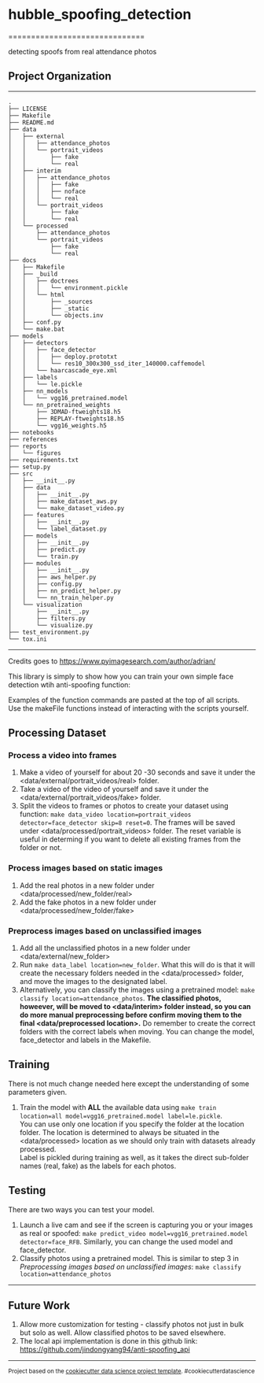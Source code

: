 # hubble_spoofing_detection

==============================

detecting spoofs from real attendance photos

## Project Organization

------------

    .
    ├── LICENSE
    ├── Makefile
    ├── README.md
    ├── data
    │   ├── external
    │   │   ├── attendance_photos
    │   │   └── portrait_videos
    │   │       ├── fake
    │   │       └── real
    │   ├── interim
    │   │   ├── attendance_photos
    │   │   │   ├── fake
    │   │   │   ├── noface
    │   │   │   └── real
    │   │   └── portrait_videos
    │   │       ├── fake
    │   │       └── real
    │   └── processed
    │       ├── attendance_photos
    │       └── portrait_videos
    │           ├── fake
    │           └── real
    ├── docs
    │   ├── Makefile
    │   ├── _build
    │   │   ├── doctrees
    │   │   │   └── environment.pickle
    │   │   └── html
    │   │       ├── _sources
    │   │       ├── _static
    │   │       └── objects.inv
    │   ├── conf.py
    │   └── make.bat
    ├── models
    │   ├── detectors
    │   │   ├── face_detector
    │   │   │   ├── deploy.prototxt
    │   │   │   └── res10_300x300_ssd_iter_140000.caffemodel
    │   │   └── haarcascade_eye.xml
    │   ├── labels
    │   │   └── le.pickle
    │   ├── nn_models
    │   │   └── vgg16_pretrained.model
    │   └── nn_pretrained_weights
    │       ├── 3DMAD-ftweights18.h5
    │       ├── REPLAY-ftweights18.h5
    │       └── vgg16_weights.h5
    ├── notebooks
    ├── references
    ├── reports
    │   └── figures
    ├── requirements.txt
    ├── setup.py
    ├── src
    │   ├── __init__.py
    │   ├── data
    │   │   ├── __init__.py
    │   │   ├── make_dataset_aws.py
    │   │   └── make_dataset_video.py
    │   ├── features
    │   │   ├── __init__.py
    │   │   └── label_dataset.py
    │   ├── models
    │   │   ├── __init__.py
    │   │   ├── predict.py
    │   │   └── train.py
    │   ├── modules
    │   │   ├── __init__.py
    │   │   ├── aws_helper.py
    │   │   ├── config.py
    │   │   ├── nn_predict_helper.py
    │   │   └── nn_train_helper.py
    │   └── visualization
    │       ├── __init__.py
    │       ├── filters.py
    │       └── visualize.py
    ├── test_environment.py
    └── tox.ini

------------

Credits goes to <https://www.pyimagesearch.com/author/adrian/>

This library is simply to show how you can train your own simple face detection wtih anti-spoofing function:  

Examples of the function commands are pasted at the top of all scripts.  
Use the makeFile functions instead of interacting with the scripts yourself.  

## Processing Dataset

### Process a video into frames

1. Make a video of yourself for about 20 -30 seconds and save it under the <data/external/portrait_videos/real> folder.  
2. Take a video of the video of yourself and save it under the <data/external/portrait_videos/fake> folder.  
3. Split the videos to frames or photos to create your dataset using function:  `make data_video location=portrait_videos detector=face_detector skip=8 reset=0`. The frames will be saved under <data/processed/portrait_videos> folder. The reset variable is useful in determing if you want to delete all existing frames from the folder or not.  

### Process images based on static images

1. Add the real photos in a new folder under <data/processed/new_folder/real>
2. Add the fake photos in a new folder under <data/processed/new_folder/fake>

### Preprocess images based on unclassified images

1. Add all the unclassified photos in a new folder under <data/external/new_folder>  
2. Run `make data_label location=new_folder`. What this will do is that it will create the necessary folders needed in the <data/processed> folder, and move the images to the designated label.  
3. Alternatively, you can classify the images using a pretrained model: `make classify location=attendance_photos`. **The classified photos, howeever, will be moved to <data/interim> folder instead, so you can do more manual preprocessing before confirm moving them to the final <data/preprocessed location>.** Do remember to create the correct folders with the correct labels when moving. You can change the model, face_detector and labels in the Makefile.  

## Training

There is not much change needed here except the understanding of some parameters given.

1. Train the model with **ALL** the available data using `make train location=all model=vgg16_pretrained.model label=le.pickle`.  
You can use only one location if you specify the folder at the location folder. The location is determined to always be situated in the <data/processed> location as we should only train with datasets already processed.  
Label is pickled during training as well, as it takes the direct sub-folder names (real, fake) as the labels for each photos.  

## Testing

There are two ways you can test your model.

1. Launch a live cam and see if the screen is capturing you or your images as real or spoofed: `make predict_video model=vgg16_pretrained.model detector=face_RFB`. Similarly, you can change the used model and face_detector.
2. Classify photos using a pretrained model. This is similar to step 3 in *Preprocessing images based on unclassified images*: `make classify location=attendance_photos`

------------

## Future Work

1. Allow more customization for testing - classify photos not just in bulk but solo as well. Allow classified photos to be saved elsewhere.  
2. The local api implementation is done in this github link: <https://github.com/jindongyang94/anti-spoofing_api>

------------

<p><small>Project based on the <a target="_blank" href="https://drivendata.github.io/cookiecutter-data-science/">cookiecutter data science project template</a>. #cookiecutterdatascience</small></p>
